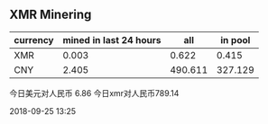 ## XMR Minering

|currency|mined in last 24 hours|all|in pool|
|---|---|---|---|
|XMR|0.003|0.622|0.415|
|CNY|2.405|490.611|327.129|

今日美元对人民币 6.86	今日xmr对人民币789.14


2018-09-25 13:25